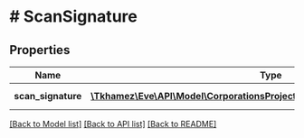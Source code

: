 # # ScanSignature

## Properties

Name | Type | Description | Notes
------------ | ------------- | ------------- | -------------
**scan_signature** | [**\Tkhamez\Eve\API\Model\CorporationsProjectsDetailConfigurationscansignature**](CorporationsProjectsDetailConfigurationscansignature.md) | Scan signature | [optional]

[[Back to Model list]](../../README.md#models) [[Back to API list]](../../README.md#endpoints) [[Back to README]](../../README.md)
